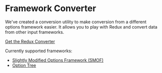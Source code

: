 # Framework Converter
We've created a conversion utility to make conversion from a different options framework easier.  It allows you to play 
with Redux and convert data from other input frameworks. 

[Get the Redux Converter](http://wordpress.org/plugins/redux-converter/)

Currently supported frameworks:

- [Slightly Modified Options Framework (SMOF)](https://github.com/syamilmj/Options-Framework) 
- [Option Tree](https://wordpress.org/plugins/option-tree/)